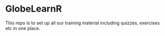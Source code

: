 # GlobeLearnR
This repo is to set up all our training material including quizzes, exercises etc in one place.
